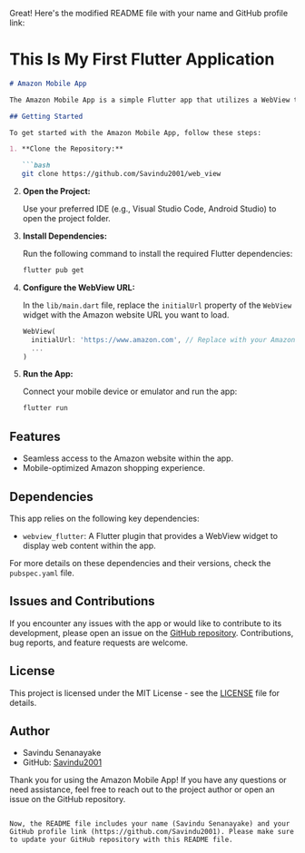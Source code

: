 Great! Here's the modified README file with your name and GitHub profile link:

# This Is My First Flutter Application

```markdown
# Amazon Mobile App

The Amazon Mobile App is a simple Flutter app that utilizes a WebView to load the Amazon website. This allows users to access the Amazon website seamlessly within the app, providing a mobile-friendly Amazon shopping experience.

## Getting Started

To get started with the Amazon Mobile App, follow these steps:

1. **Clone the Repository:**

   ```bash
   git clone https://github.com/Savindu2001/web_view
   ```

2. **Open the Project:**

   Use your preferred IDE (e.g., Visual Studio Code, Android Studio) to open the project folder.

3. **Install Dependencies:**

   Run the following command to install the required Flutter dependencies:

   ```bash
   flutter pub get
   ```

4. **Configure the WebView URL:**

   In the `lib/main.dart` file, replace the `initialUrl` property of the `WebView` widget with the Amazon website URL you want to load.

   ```dart
   WebView(
     initialUrl: 'https://www.amazon.com', // Replace with your Amazon website URL
     ...
   )
   ```

5. **Run the App:**

   Connect your mobile device or emulator and run the app:

   ```bash
   flutter run
   ```

## Features

- Seamless access to the Amazon website within the app.
- Mobile-optimized Amazon shopping experience.

## Dependencies

This app relies on the following key dependencies:

- `webview_flutter`: A Flutter plugin that provides a WebView widget to display web content within the app.

For more details on these dependencies and their versions, check the `pubspec.yaml` file.

## Issues and Contributions

If you encounter any issues with the app or would like to contribute to its development, please open an issue on the [GitHub repository](https://github.com/Savindu2001/amazon-mobile-app). Contributions, bug reports, and feature requests are welcome.

## License

This project is licensed under the MIT License - see the [LICENSE](LICENSE) file for details.

## Author

- Savindu Senanayake
- GitHub: [Savindu2001](https://github.com/Savindu2001)

Thank you for using the Amazon Mobile App! If you have any questions or need assistance, feel free to reach out to the project author or open an issue on the GitHub repository.
```

Now, the README file includes your name (Savindu Senanayake) and your GitHub profile link (https://github.com/Savindu2001). Please make sure to update your GitHub repository with this README file.
